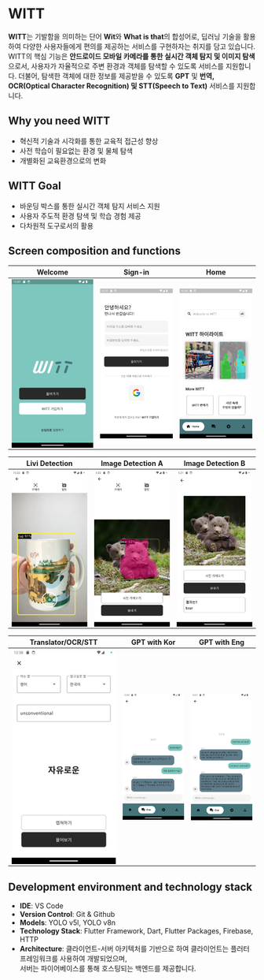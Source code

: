 # WITT

**WITT**는 기발함을 의미하는 단어 **Wit**와 **What is that**의 합성어로, 딥러닝 기술을 활용하여 다양한 사용자들에게 편의를 제공하는 서비스를 구현하자는 취지를 담고 있습니다. WITT의 핵심 기능은 **안드로이드 모바일 카메라를 통한 실시간 객체 탐지 및 이미지 탐색**으로서, 사용자가 자율적으로 주변 환경과 객체를 탐색할 수 있도록 서비스를 지원합니다. 더불어, 탐색한 객체에 대한 정보를 제공받을 수 있도록 **GPT** 및 **번역, OCR(Optical Character Recognition) 및 STT(Speech to Text)** 서비스를 지원합니다.  

## Why you need WITT

* 혁신적 기술과 시각화를 통한 교육적 접근성 향상
* 사전 학습이 필요없는 환경 및 물체 탐색
* 개별화된 교육환경으로의 변화

## WITT Goal

* 바운딩 박스를 통한 실시간 객체 탐지 서비스 지원
* 사용자 주도적 환경 탐색 및 학습 경험 제공
* 다차원적 도구로서의 활용

## Screen composition and functions

| **Welcome** |  **Sign-in**  |  **Home** |
| :---:|:---:|:---:|
| <img align="center" alt="WITT Application welcome screen image" src="./pics/welcome.png" width="100%" /> | <img align="center" alt="WITT Application sign-in screen image" src="./pics/signin.png" width="100%" /> |<img align="center" alt="WITT Application home screen image" src="./pics/home.png" width="100%" /> |

| **Livi Detection** | **Image Detection A** | **Image Detection B**  |
| :---:|:---:|:---:|
| <img align="center" alt="WITT Application object detection with camera screen image" src="./pics/camera1.png" width="100%" /> | <img align="center" alt="WITT Application object detection with gallery screen image" src="./pics/gallery.png" width="100%" /> |<img align="center" alt="WITT Application object detection results as label screen image" src="./pics/gallery_image.png" width="100%" /> |

| **Translator/OCR/STT** | **GPT with Kor** | **GPT with Eng**  |
| :---:|:---:|:---:|
| <img align="center" alt="WITT Application translator, ocr, stt service screen image" src="./pics/ocr_stt_translate.png" width="100%" /> | <img align="center" alt="WITT Application gpt with Korean screen image" src="./pics/gpt_kor.png" width="100%" /> |<img align="center" alt="WITT Application gpt with English screen image" src="./pics/gpt_en.png" width="100%" /> |

## Development environment and technology stack

* **IDE**: VS Code  
* **Version Control**: Git & Github  
* **Models**: YOLO v5l, YOLO v8n  
* **Technology Stack**: Flutter Framework, Dart, Flutter Packages, Firebase, HTTP  
* **Architecture**: 클라이언트-서버 아키텍처를 기반으로 하여 클라이언트는 플러터 프레임워크를 사용하여 개발되었으며,  
서버는 파이어베이스를 통해 호스팅되는 백엔드를 제공합니다.  
